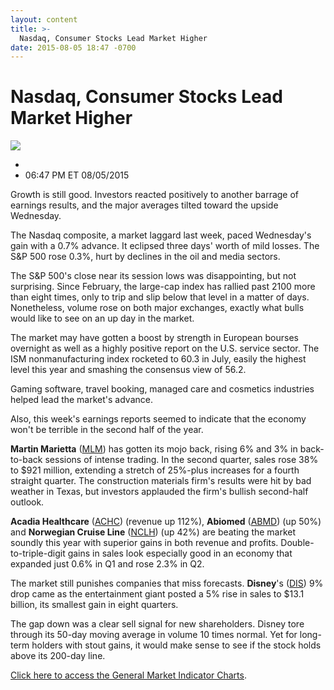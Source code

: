 ```yaml
---
layout: content
title: >-
  Nasdaq, Consumer Stocks Lead Market Higher
date: 2015-08-05 18:47 -0700
---
```



Nasdaq, Consumer Stocks Lead Market Higher
===========================================


![](https://www.investors.com/wp-content/uploads/ibd-migrated-images/MPv_150806_635743852260379402.png)

* 
* 06:47 PM ET 08/05/2015





Growth is still good. Investors reacted positively to another barrage of earnings results, and the major averages tilted toward the upside Wednesday.



The Nasdaq composite, a market laggard last week, paced Wednesday's gain with a 0.7% advance. It eclipsed three days' worth of mild losses. The S&P 500 rose 0.3%, hurt by declines in the oil and media sectors.


The S&P 500's close near its session lows was disappointing, but not surprising. Since February, the large-cap index has rallied past 2100 more than eight times, only to trip and slip below that level in a matter of days. Nonetheless, volume rose on both major exchanges, exactly what bulls would like to see on an up day in the market.


The market may have gotten a boost by strength in European bourses overnight as well as a highly positive report on the U.S. service sector. The ISM nonmanufacturing index rocketed to 60.3 in July, easily the highest level this year and smashing the consensus view of 56.2.


Gaming software, travel booking, managed care and cosmetics industries helped lead the market's advance.


Also, this week's earnings reports seemed to indicate that the economy won't be terrible in the second half of the year.


**Martin Marietta** ([MLM](https://research.investors.com/quote.aspx?symbol=MLM)) has gotten its mojo back, rising 6% and 3% in back-to-back sessions of intense trading. In the second quarter, sales rose 38% to $921 million, extending a stretch of 25%-plus increases for a fourth straight quarter. The construction materials firm's results were hit by bad weather in Texas, but investors applauded the firm's bullish second-half outlook.


**Acadia Healthcare** ([ACHC](https://research.investors.com/quote.aspx?symbol=ACHC)) (revenue up 112%), **Abiomed** ([ABMD](https://research.investors.com/quote.aspx?symbol=ABMD)) (up 50%) and **Norwegian Cruise Line** ([NCLH](https://research.investors.com/quote.aspx?symbol=NCLH)) (up 42%) are beating the market soundly this year with superior gains in both revenue and profits. Double-to-triple-digit gains in sales look especially good in an economy that expanded just 0.6% in Q1 and rose 2.3% in Q2.


The market still punishes companies that miss forecasts. **Disney**'s ([DIS](https://research.investors.com/quote.aspx?symbol=DIS)) 9% drop came as the entertainment giant posted a 5% rise in sales to $13.1 billion, its smallest gain in eight quarters.


The gap down was a clear sell signal for new shareholders. Disney tore through its 50-day moving average in volume 10 times normal. Yet for long-term holders with stout gains, it would make sense to see if the stock holds above its 200-day line.


[Click here to access the General Market Indicator Charts](https://www.investors.com/pdf/GMI_080615.pdf).




